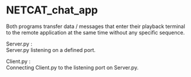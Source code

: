 # NETCAT_chat_app
Both programs transfer data / messages that enter their playback terminal to the remote application at the same time without any specific sequence.

Server.py :<br>
Server.py listening on a defined port.

Client.py :<br>
Connecting Client.py to the listening port on Server.py.
